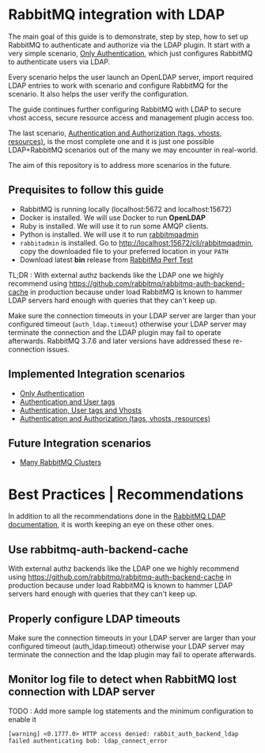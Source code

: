 # RabbitMQ integration with LDAP

The main goal of this guide is to demonstrate, step by step, how to set up RabbitMQ to authenticate and authorize via the LDAP plugin. It start with a very simple scenario, [Only Authentication](only-authentication/Readme.md), which just configures RabbitMQ to authenticate users via LDAP.

Every scenario helps the user launch an OpenLDAP server, import required LDAP entries to work with scenario and configure RabbitMQ for the scenario. It also helps the user verify the configuration.  

The guide continues further configuring RabbitMQ with LDAP to secure vhost access, secure resource access and management plugin access too.

The last scenario,  [Authentication and Authorization (tags, vhosts, resources)](auth-and-authz/Readme.md), is the most complete one and it is just one possible LDAP+RabbitMQ scenarios out of the many we may encounter in real-world.

The aim of this repository is to address more scenarios in the future.

## Prequisites to follow this guide
- RabbitMQ is running locally (localhost:5672 and localhost:15672)
- Docker is installed. We will use Docker to run **OpenLDAP**
- Ruby is installed. We will use it to run some AMQP clients.
- Python is installed. We will use it to run [rabbitmqadmin](https://www.rabbitmq.com/management-cli.html)
- `rabbitadmin` is installed.  Go to [http://localhost:15672/cli/rabbitmqadmin](http://localhost:15672/cli/rabbitmqadmin]), copy the downloaded file to your preferred location in your `PATH`
- Download latest **bin** release from [RabbitMq Perf Test](https://github.com/rabbitmq/rabbitmq-perf-test)

TL;DR : With external authz backends like the LDAP one we highly recommend using https://github.com/rabbitmq/rabbitmq-auth-backend-cache in production because under load RabbitMQ is known to hammer LDAP servers hard enough with queries that they can't keep up.

Make sure the connection timeouts in your LDAP server are larger than your configured timeout (`auth_ldap.timeout`) otherwise your LDAP server may terminate the connection and the LDAP plugin may fail to operate afterwards. RabbitMQ 3.7.6 and later versions have addressed these re-connection issues.

## Implemented Integration scenarios
- [Only Authentication](only-authentication/Readme.md)
- [Authentication and User tags](authentication-and-tags/Readme.md)
- [Authentication, User tags and Vhosts](auth-tags-vhost/Readme.md)
- [Authentication and Authorization (tags, vhosts, resources)](auth-and-authz/Readme.md)

## Future Integration scenarios
- [Many RabbitMQ Clusters](many-rabbitmq-clusters/Readme.md)

# Best Practices | Recommendations

In addition to all the recommendations done in the [RabbitMQ LDAP documentation](https://www.rabbitmq.com/ldap.html), it is worth keeping an eye on these other ones.

## Use rabbitmq-auth-backend-cache

With external authz backends like the LDAP one we highly recommend using https://github.com/rabbitmq/rabbitmq-auth-backend-cache in production because under load RabbitMQ is known to hammer LDAP servers hard enough with queries that they can't keep up.

## Properly configure LDAP timeouts

Make sure the connection timeouts in your LDAP server are larger than your configured timeout (auth_ldap.timeout) otherwise your LDAP server may terminate the connection and the ldap plugin may fail to operate afterwards.

## Monitor log file to detect when RabbitMQ lost connection with LDAP server

TODO : Add more sample log statements and the minimum configuration to enable it

```
[warning] <0.1777.0> HTTP access denied: rabbit_auth_backend_ldap failed authenticating bob: ldap_connect_error
```
